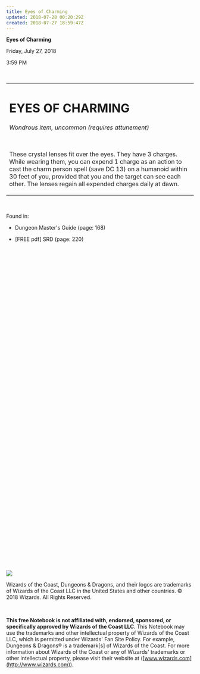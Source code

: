 ```yaml
---
title: Eyes of Charming
updated: 2018-07-28 00:20:29Z
created: 2018-07-27 18:59:47Z
---
```


**Eyes of Charming**

Friday, July 27, 2018

3:59 PM

 

<table><tbody><tr class="odd"><td><h1 id="eyes-of-charming"><strong>EYES OF CHARMING</strong></h1><p><em>Wondrous item, uncommon (requires attunement)</em></p><p> </p><p>These crystal lenses fit over the eyes. They have 3 charges. While wearing them, you can expend 1 charge as an action to cast the charm person spell (save DC 13) on a humanoid within 30 feet of you, provided that you and the target can see each other. The lenses regain all expended charges daily at dawn.</p></td></tr></tbody></table>

 

Found in:

-   Dungeon Master's Guide (page: 168)

-   \[FREE pdf\] SRD (page: 220)

 

 

 

 

 

 

 

 

 

 

 

 

 

 

 

 

 

 

 

 

 

 

 

 

 

 

 

 

![](tmp\media\image1.png)

Wizards of the Coast, Dungeons & Dragons, and their logos are trademarks of Wizards of the Coast LLC in the United States and other countries. © 2018 Wizards. All Rights Reserved.

 

**This free Notebook is not affiliated with, endorsed, sponsored, or specifically approved by Wizards of the Coast LLC**. This Notebook may use the trademarks and other intellectual property of Wizards of the Coast LLC, which is permitted under Wizards' Fan Site Policy. For example, Dungeons & Dragons® is a trademark\[s\] of Wizards of the Coast. For more information about Wizards of the Coast or any of Wizards' trademarks or other intellectual property, please visit their website at ([www.wizards.com](http://www.wizards.com)).
